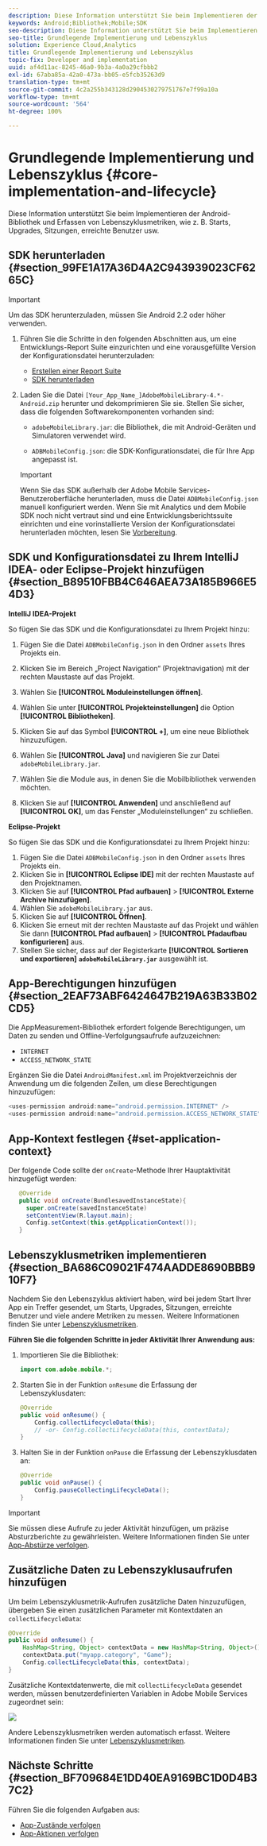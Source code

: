 ```yaml
---
description: Diese Information unterstützt Sie beim Implementieren der Android-Bibliothek und Erfassen von Lebenszyklusmetriken, wie z. B. Starts, Upgrades, Sitzungen, erreichte Benutzer usw.
keywords: Android;Bibliothek;Mobile;SDK
seo-description: Diese Information unterstützt Sie beim Implementieren der Android-Bibliothek und Erfassen von Lebenszyklusmetriken, wie z. B. Starts, Upgrades, Sitzungen, erreichte Benutzer usw.
seo-title: Grundlegende Implementierung und Lebenszyklus
solution: Experience Cloud,Analytics
title: Grundlegende Implementierung und Lebenszyklus
topic-fix: Developer and implementation
uuid: af4d11ac-8245-46a0-9b3a-4a0a29cfbbb2
exl-id: 67aba85a-42a0-473a-bb05-e5fcb35263d9
translation-type: tm+mt
source-git-commit: 4c2a255b343128d2904530279751767e7f99a10a
workflow-type: tm+mt
source-wordcount: '564'
ht-degree: 100%

---
```


# Grundlegende Implementierung und Lebenszyklus {#core-implementation-and-lifecycle}

Diese Information unterstützt Sie beim Implementieren der Android-Bibliothek und Erfassen von Lebenszyklusmetriken, wie z. B. Starts, Upgrades, Sitzungen, erreichte Benutzer usw.

## SDK herunterladen {#section_99FE1A17A36D4A2C943939023CF6265C}

>[!IMPORTANT]
>
>Um das SDK herunterzuladen, müssen Sie Android 2.2 oder höher verwenden.

1. Führen Sie die Schritte in den folgenden Abschnitten aus, um eine Entwicklungs-Report Suite einzurichten und eine vorausgefüllte Version der Konfigurationsdatei herunterzuladen:

   * [Erstellen einer Report Suite](/help/android/getting-started/requirements.md)
   * [SDK herunterladen](/help/android/getting-started/requirements.md)

1. Laden Sie die Datei `[Your_App_Name_]AdobeMobileLibrary-4.*-Android.zip` herunter und dekomprimieren Sie sie. Stellen Sie sicher, dass die folgenden Softwarekomponenten vorhanden sind:

   * `adobeMobileLibrary.jar`: die Bibliothek, die mit Android-Geräten und Simulatoren verwendet wird.

   * `ADBMobileConfig.json`: die SDK-Konfigurationsdatei, die für Ihre App angepasst ist.
   >[!IMPORTANT]
   >
   >Wenn Sie das SDK außerhalb der Adobe Mobile Services-Benutzeroberfläche herunterladen, muss die Datei `ADBMobileConfig.json` manuell konfiguriert werden. Wenn Sie mit Analytics und dem Mobile SDK noch nicht vertraut sind und eine Entwicklungsberichtssuite einrichten und eine vorinstallierte Version der Konfigurationsdatei herunterladen möchten, lesen Sie [Vorbereitung](/help/android/getting-started/requirements.md).

## SDK und Konfigurationsdatei zu Ihrem IntelliJ IDEA- oder Eclipse-Projekt hinzufügen {#section_B89510FBB4C646AEA73A185B966E54D3}

**IntelliJ IDEA-Projekt**

So fügen Sie das SDK und die Konfigurationsdatei zu Ihrem Projekt hinzu:

1. Fügen Sie die Datei `ADBMobileConfig.json` in den Ordner `assets` Ihres Projekts ein.

1. Klicken Sie im Bereich „Project Navigation“ (Projektnavigation) mit der rechten Maustaste auf das Projekt.
1. Wählen Sie **[!UICONTROL Moduleinstellungen öffnen]**.
1. Wählen Sie unter **[!UICONTROL Projekteinstellungen]** die Option **[!UICONTROL Bibliotheken]**.
1. Klicken Sie auf das Symbol **[!UICONTROL +]**, um eine neue Bibliothek hinzuzufügen.
1. Wählen Sie **[!UICONTROL Java]** und navigieren Sie zur Datei `adobeMobileLibrary.jar`.
1. Wählen Sie die Module aus, in denen Sie die Mobilbibliothek verwenden möchten.
1. Klicken Sie auf **[!UICONTROL Anwenden]** und anschließend auf **[!UICONTROL OK]**, um das Fenster „Moduleinstellungen“ zu schließen.

**Eclipse-Projekt**

So fügen Sie das SDK und die Konfigurationsdatei zu Ihrem Projekt hinzu:

1. Fügen Sie die Datei `ADBMobileConfig.json` in den Ordner `assets` Ihres Projekts ein.
1. Klicken Sie in **[!UICONTROL Eclipse IDE]** mit der rechten Maustaste auf den Projektnamen.
1. Klicken Sie auf **[!UICONTROL Pfad aufbauen]** > **[!UICONTROL Externe Archive hinzufügen]**.
1. Wählen Sie `adobeMobileLibrary.jar` aus.
1. Klicken Sie auf **[!UICONTROL Öffnen]**.
1. Klicken Sie erneut mit der rechten Maustaste auf das Projekt und wählen Sie dann **[!UICONTROL Pfad aufbauen]** > **[!UICONTROL Pfadaufbau konfigurieren]** aus.
1. Stellen Sie sicher, dass auf der Registerkarte **[!UICONTROL Sortieren und exportieren]** **`adobeMobileLibrary.jar`** ausgewählt ist.

## App-Berechtigungen hinzufügen {#section_2EAF73ABF6424647B219A63B33B02CD5}

Die AppMeasurement-Bibliothek erfordert folgende Berechtigungen, um Daten zu senden und Offline-Verfolgungsaufrufe aufzuzeichnen:

* `INTERNET`
* `ACCESS_NETWORK_STATE`

Ergänzen Sie die Datei `AndroidManifest.xml` im Projektverzeichnis der Anwendung um die folgenden Zeilen, um diese Berechtigungen hinzuzufügen:

```java
<uses-permission android:name="android.permission.INTERNET" /> 
<uses-permission android:name="android.permission.ACCESS_NETWORK_STATE" />
```

## App-Kontext festlegen {#set-application-context}

Der folgende Code sollte der `onCreate`-Methode Ihrer Hauptaktivität hinzugefügt werden:

```java
   @Override
   public void onCreate(BundlesavedInstanceState){
     super.onCreate(savedInstanceState)
     setContentView(R.layout.main);
     Config.setContext(this.getApplicationContext());
   }
```

## Lebenszyklusmetriken implementieren {#section_BA686C09021F474AADDE8690BBB910F7}

Nachdem Sie den Lebenszyklus aktiviert haben, wird bei jedem Start Ihrer App ein Treffer gesendet, um Starts, Upgrades, Sitzungen, erreichte Benutzer und viele andere Metriken zu messen. Weitere Informationen finden Sie unter [Lebenszyklusmetriken](/help/android/metrics.md).

**Führen Sie die folgenden Schritte in jeder Aktivität Ihrer Anwendung aus:**

1. Importieren Sie die Bibliothek:

   ```java
   import com.adobe.mobile.*;
   ```

1. Starten Sie in der Funktion `onResume` die Erfassung der Lebenszyklusdaten:

   ```java
   @Override 
   public void onResume() { 
       Config.collectLifecycleData(this); 
       // -or- Config.collectLifecycleData(this, contextData); 
   }
   ```

1. Halten Sie in der Funktion `onPause` die Erfassung der Lebenszyklusdaten an:

   ```java
   @Override 
   public void onPause() { 
       Config.pauseCollectingLifecycleData(); 
   }
   ```

>[!IMPORTANT]
>
>Sie müssen diese Aufrufe zu jeder Aktivität hinzufügen, um präzise Absturzberichte zu gewährleisten. Weitere Informationen finden Sie unter [App-Abstürze verfolgen](/help/android/analytics-main/crashes.md).

## Zusätzliche Daten zu Lebenszyklusaufrufen hinzufügen

Um beim Lebenszyklusmetrik-Aufrufen zusätzliche Daten hinzuzufügen, übergeben Sie einen zusätzlichen Parameter mit Kontextdaten an `collectLifecycleData`:

```java
@Override 
public void onResume() {
    HashMap<String, Object> contextData = new HashMap<String, Object>(); 
    contextData.put("myapp.category", "Game"); 
    Config.collectLifecycleData(this, contextData); 
}
```

Zusätzliche Kontextdatenwerte, die mit `collectLifecycleData` gesendet werden, müssen benutzerdefinierten Variablen in Adobe Mobile Services zugeordnet sein:

![](assets/map-variable-lifecycle.png)

Andere Lebenszyklusmetriken werden automatisch erfasst. Weitere Informationen finden Sie unter [Lebenszyklusmetriken](/help/android/metrics.md).

## Nächste Schritte {#section_BF709684E1DD40EA9169BC1D0D4B37C2}

Führen Sie die folgenden Aufgaben aus:

* [App-Zustände verfolgen](/help/android/analytics-main/states.md)
* [App-Aktionen verfolgen](/help/android/analytics-main/actions.md)
